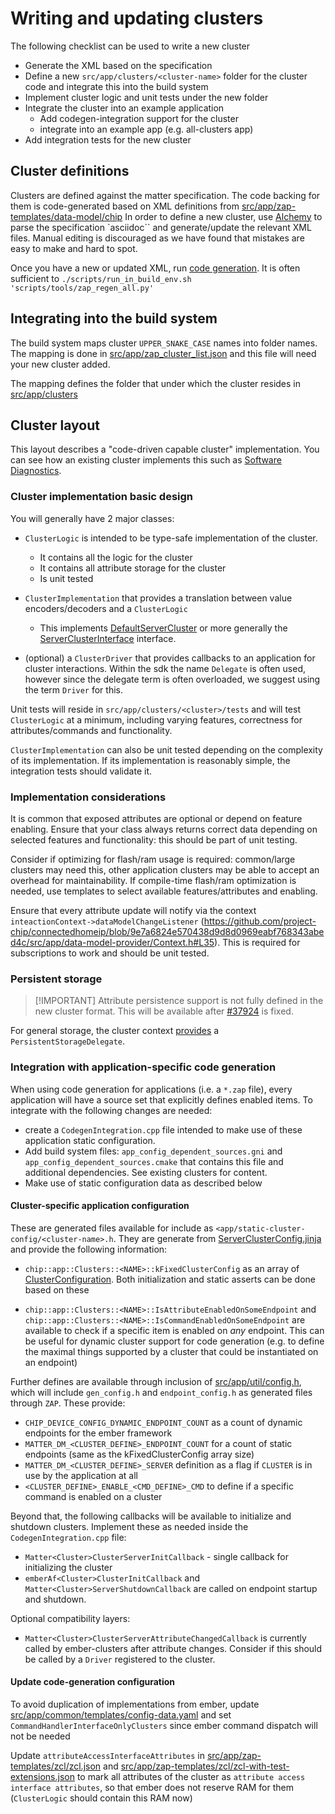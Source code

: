 # Writing and updating clusters

The following checklist can be used to write a new cluster

- Generate the XML based on the specification
- Define a new `src/app/clusters/<cluster-name>` folder for the cluster code
    and integrate this into the build system
- Implement cluster logic and unit tests under the new folder
- Integrate the cluster into an example application
  - Add codegen-integration support for the cluster
  - integrate into an example app (e.g. all-clusters app)
- Add integration tests for the new cluster

## Cluster definitions

Clusters are defined against the matter specification. The code backing for them
is code-generated based on XML definitions from
[src/app/zap-templates/data-model/chip](https://github.com/project-chip/connectedhomeip/tree/master/src/app/zap-templates/zcl/data-model/chip)
In order to define a new cluster, use
[Alchemy](https://github.com/project-chip/alchemy) to parse the specification
`asciidoc`` and generate/update the relevant XML files. Manual editing is
discouraged as we have found that mistakes are easy to make and hard to spot.

Once you have a new or updated XML, run
[code generation](.../zap_and_codegen/code_generation.md). It is often
sufficient to `./scripts/run_in_build_env.sh 'scripts/tools/zap_regen_all.py'`

## Integrating into the build system

The build system maps cluster `UPPER_SNAKE_CASE` names into folder names. The
mapping is done in
[src/app/zap_cluster_list.json](https://github.com/project-chip/connectedhomeip/blob/master/src/app/zap_cluster_list.json)
and this file will need your new cluster added.

The mapping defines the folder that under which the cluster resides in
[src/app/clusters](https://github.com/project-chip/connectedhomeip/tree/master/src/app/clusters)

## Cluster layout

This layout describes a "code-driven capable cluster" implementation. You can
see how an existing cluster implements this such as
[Software Diagnostics](https://github.com/project-chip/connectedhomeip/tree/master/src/app/clusters/software-diagnostics-server).

### Cluster implementation basic design

You will generally have 2 major classes:

- `ClusterLogic` is intended to be type-safe implementation of the cluster.
  - It contains all the logic for the cluster
  - It contains all attribute storage for the cluster
  - Is unit tested
- `ClusterImplementation` that provides a translation between value
    encoders/decoders and a `ClusterLogic`

  - This implements
        [DefaultServerCluster](https://github.com/project-chip/connectedhomeip/blob/9e7a6824e570438d9d8d0969eabf768343abed4c/src/app/server-cluster/DefaultServerCluster.h#L36)
        or more generally the
        [ServerClusterInterface](https://github.com/project-chip/connectedhomeip/blob/master/src/app/server-cluster/ServerClusterInterface.h#L41)
        interface.

- (optional) a `ClusterDriver` that provides callbacks to an application for
    cluster interactions. Within the sdk the name `Delegate` is often used,
    however since the delegate term is often overloaded, we suggest using the
    term `Driver` for this.

Unit tests will reside in `src/app/clusters/<cluster>/tests` and will test
`ClusterLogic` at a minimum, including varying features, correctness for
attributes/commands and functionality.

`ClusterImplementation` can also be unit tested depending on the complexity of
its implementation. If its implementation is reasonably simple, the integration
tests should validate it.

### Implementation considerations

It is common that exposed attributes are optional or depend on feature enabling.
Ensure that your class always returns correct data depending on selected
features and functionality: this should be part of unit testing.

Consider if optimizing for flash/ram usage is required: common/large clusters
may need this, other application clusters may be able to accept an overhead for
maintainability. If compile-time flash/ram optimization is needed, use templates
to select available features/attributes and enabling.

Ensure that every attribute update will notify via the context
`inteactionContext->dataModelChangeListener`
(<https://github.com/project-chip/connectedhomeip/blob/9e7a6824e570438d9d8d0969eabf768343abed4c/src/app/data-model-provider/Context.h#L35>).
This is required for subscriptions to work and should be unit tested.

### Persistent storage

> [!IMPORTANT] Attribute persistence support is not fully defined in the new
> cluster format. This will be available after
> [#37924](https://github.com/project-chip/connectedhomeip/issues/37924) is
> fixed.

For general storage, the cluster context
[provides](https://github.com/project-chip/connectedhomeip/blob/9e7a6824e570438d9d8d0969eabf768343abed4c/src/app/server-cluster/ServerClusterContext.h#L38)
a `PersistentStorageDelegate`.

### Integration with application-specific code generation

When using code generation for applications (i.e. a `*.zap` file), every
application will have a source set that explicitly defines enabled items. To
integrate with the following changes are needed:

- create a `CodegenIntegration.cpp` file intended to make use of these
    application static configuration.
- Add build system files: `app_config_dependent_sources.gni` and
    `app_config_dependent_sources.cmake` that contains this file and additional
    dependencies. See existing clusters for content.
- Make use of static configuration data as described below

#### Cluster-specific application configuration

These are generated files available for include as
`<app/static-cluster-config/<cluster-name>.h`. They are generate from
[ServerClusterConfig.jinja](https://github.com/project-chip/connectedhomeip/blob/master/scripts/py_matter_idl/matter/idl/generators/cpp/application/ServerClusterConfig.jinja)
and provide the following information:

- `chip::app::Clusters::<NAME>::kFixedClusterConfig` as an array of
    [ClusterConfiguration](https://github.com/project-chip/connectedhomeip/blob/9e7a6824e570438d9d8d0969eabf768343abed4c/src/app/util/cluster-config.h#L39).
    Both initialization and static asserts can be done based on these

- `chip::app::Clusters::<NAME>::IsAttributeEnabledOnSomeEndpoint` and
    `chip::app::Clusters::<NAME>::IsCommandEnabledOnSomeEndpoint` are available
    to check if a specific item is enabled on _any_ endpoint. This can be useful
    for dynamic cluster support for code generation (e.g. to define the maximal
    things supported by a cluster that could be instantiated on an endpoint)

Further defines are available through inclusion of
[src/app/util/config.h](https://github.com/project-chip/connectedhomeip/blob/master/src/app/util/config.h),
which will include `gen_config.h` and `endpoint_config.h` as generated files
through `ZAP`. These provide:

- `CHIP_DEVICE_CONFIG_DYNAMIC_ENDPOINT_COUNT` as a count of dynamic endpoints
    for the ember framework
- `MATTER_DM_<CLUSTER_DEFINE>_ENDPOINT_COUNT` for a count of static endpoints
    (same as the kFixedClusterConfig array size)
- `MATTER_DM_<CLUSTER_DEFINE>_SERVER` definition as a flag if `CLUSTER` is in
    use by the application at all
- `<CLUSTER_DEFINE>_ENABLE_<CMD_DEFINE>_CMD` to define if a specific command
    is enabled on a cluster

Beyond that, the following callbacks will be available to initialize and
shutdown clusters. Implement these as needed inside the `CodegenIntegration.cpp`
file:

- `Matter<Cluster>ClusterServerInitCallback` - single callback for
    initializing the cluster
- `emberAf<Cluster>ClusterInitCallback` and
    `Matter<Cluster>ServerShutdownCallback` are called on endpoint startup and
    shutdown.

Optional compatibility layers:

- `Matter<Cluster>ClusterServerAttributeChangedCallback` is currently called
    by ember-clusters after attribute changes. Consider if this should be called
    by a `Driver` registered to the cluster.

#### Update code-generation configuration

To avoid duplication of implementations from ember, update
[src/app/common/templates/config-data.yaml](https://github.com/project-chip/connectedhomeip/blob/master/src/app/common/templates/config-data.yaml)
and set `CommandHandlerInterfaceOnlyClusters` since ember command dispatch will
not be needed

Update `attributeAccessInterfaceAttributes` in
[src/app/zap-templates/zcl/zcl.json](https://github.com/project-chip/connectedhomeip/blob/master/src/app/zap-templates/zcl/zcl.json)
and
[src/app/zap-templates/zcl/zcl-with-test-extensions.json](https://github.com/project-chip/connectedhomeip/blob/master/src/app/zap-templates/zcl/zcl-with-test-extensions.json)
to mark all attributes of the cluster as
`attribute access interface attributes`, so that ember does not reserve RAM for
them (`ClusterLogic` should contain this RAM now)
